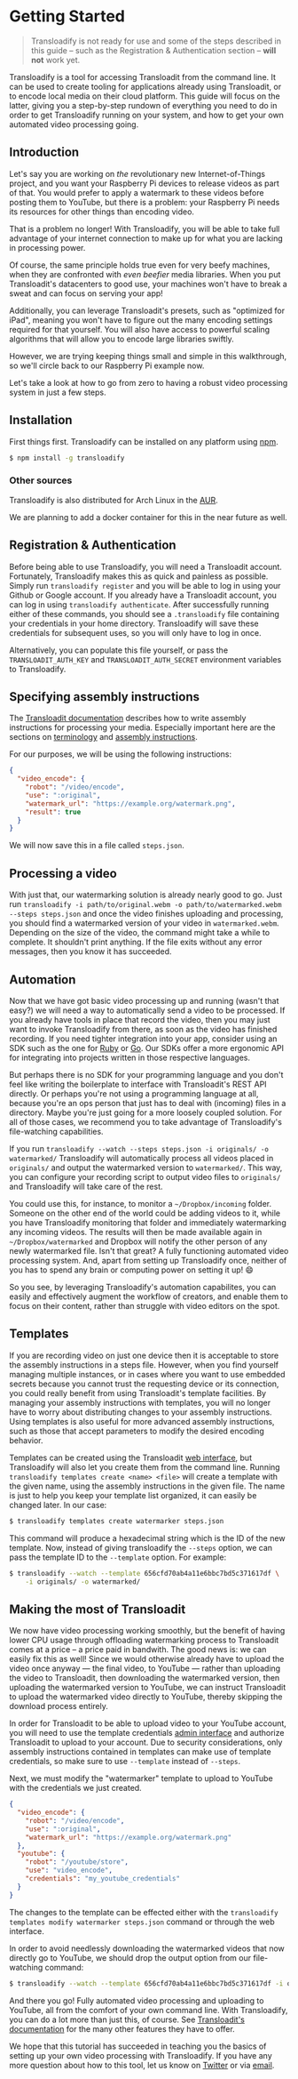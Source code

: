 # Getting Started

> Transloadify is not ready for use and some of the steps described in this guide
– such as the Registration & Authentication section – **will not** work yet.

Transloadify is a tool for accessing Transloadit from the command line. It can
be used to create tooling for applications already using Transloadit, or to 
encode local media on their cloud platform. This guide will focus on the latter, giving you
a step-by-step rundown of everything you need to do in order to get Transloadify running 
on your system, and how to get your own automated video processing going.

## Introduction 

Let's say you are working on *the* revolutionary new Internet-of-Things project, and you want
your Raspberry Pi devices to release videos as part of that. You would prefer to apply a 
watermark to these videos before posting them to YouTube, but there is a problem: 
your Raspberry Pi needs its resources for other things than encoding video. 

That is a problem no longer! With Transloadify, you will be able to take full advantage of your 
internet connection to make up for what you are lacking in processing power.

Of course, the same principle holds true even for very beefy machines, when they are
confronted with *even beefier* media libraries. When you put Transloadit's datacenters 
to good use, your machines won't have to break a sweat and can focus on serving your app!

Additionally, you can leverage Transloadit's presets, such as "optimized for iPad", meaning you
won't have to figure out the many encoding settings required for that yourself. You will also have access to
powerful scaling algorithms that will allow you to encode large libraries swiftly.

However, we are trying keeping things small and simple in this walkthrough, so we'll circle back to our
Raspberry Pi example now.

Let's take a look at how to go from zero to having a robust video processing system in just a 
few steps.

## Installation

First things first. Transloadify can be installed on any platform using 
[npm](https://npmjs.com).

```bash
$ npm install -g transloadify
```

### Other sources

Transloadify is also distributed for Arch Linux in the
[AUR](https://aur.archlinux.org/packages/transloadify).

We are planning to add a docker container for this in the near future as well.

## Registration & Authentication

Before being able to use Transloadify, you will need a Transloadit account.
Fortunately, Transloadify makes this as quick and painless as possible. Simply run `transloadify register`
and you will be able to log in using your Github or Google account. If you
already have a Transloadit account, you can log in using `transloadify
authenticate`. After successfully running either of these commands, you should
see a `.transloadify` file containing your credentials in your home directory.
Transloadify will save these credentials for subsequent uses, so you will only have to log in once.

Alternatively, you can populate this file yourself, or pass the `TRANSLOADIT_AUTH_KEY`
and `TRANSLOADIT_AUTH_SECRET` environment variables to Transloadify.

## Specifying assembly instructions

The [Transloadit documentation](https://transloadit.com/docs/) describes how to
write assembly instructions for processing your media. Especially important here are
the sections on [terminology](https://transloadit.com/docs/#terminology) and
[assembly instructions](https://transloadit.com/docs/#assembly-instructions).

For our purposes, we will be using the following instructions:

```json
{
  "video_encode": {
    "robot": "/video/encode",
    "use": ":original",
    "watermark_url": "https://example.org/watermark.png",
    "result": true
  }
}
```

We will now save this in a file called `steps.json`.

## Processing a video

With just that, our watermarking solution is already nearly good to go. Just run `transloadify -i
path/to/original.webm -o path/to/watermarked.webm --steps steps.json` and once
the video finishes uploading and processing, you should find a watermarked
version of your video in `watermarked.webm`. Depending on the size of the video,
the command might take a while to complete. It shouldn't print anything. If the file
exits without any error messages, then you know it has succeeded.

## Automation

Now that we have got basic video processing up and running (wasn't that easy?) we will
need a way to automatically send a video to be processed. If you already have tools in place
that record the video, then you may just want to invoke
Transloadify from there, as soon as the video has finished recording. If you need tighter
integration into your app, consider using an SDK such as the one for 
[Ruby](https://github.com/transloadit/ruby-sdk) or 
[Go](https://github.com/transloadit/go-sdk). Our SDKs offer a more ergonomic API
for integrating into projects written in those respective languages. 

But perhaps there is no SDK for your programming language and you don't feel like writing the boilerplate to 
interface with Transloadit's REST API directly. Or perhaps you're not using a
programming language at all, because you're an ops person that just has to deal
with (incoming) files in a directory. Maybe you're just going for a more loosely coupled solution.
For all of those cases, we recommend you to take advantage of Transloadify's file-watching capabilities.

If you run `transloadify --watch --steps steps.json -i originals/ -o
watermarked/` Transloadify will automatically process all videos placed in
`originals/` and output the watermarked version to `watermarked/`. This way, you
can configure your recording script to output video files to `originals/` and
Transloadify will take care of the rest.

You could use this, for instance, to monitor a `~/Dropbox/incoming` folder. Someone on the 
other end of the world could be adding videos to it, while you have
Transloadify monitoring that folder and immediately watermarking any incoming videos. The results 
will then be made available again in `~/Dropbox/watermarked` and Dropbox will notify the other person of any newly watermarked
file. Isn't that great? A fully functioning automated video processing system. And, apart from setting up Transloadify once, neither of you has to spend any brain or computing power on setting it up! :smile: 

So you see, by leveraging Transloadify's automation capabilites, you can easily and
effectively augment the workflow of creators, and enable them to focus on their content, rather than
struggle with video editors on the spot.

## Templates

If you are recording video on just one device then it is acceptable to store the assembly
instructions in a steps file. However, when you find yourself managing multiple
instances, or in cases where you want to use embedded secrets because you cannot trust the requesting device or its connection, 
you could really benefit from using Transloadit's template facilities. By
managing your assembly instructions with templates, you will no longer have to worry
about distributing changes to your assembly instructions. Using templates is
also useful for more advanced assembly instructions, such as those that accept
parameters to modify the desired encoding behavior.

Templates can be created using the Transloadit 
[web interface](https://transloadit.com/templates/new/), but Transloadify
will also let you create them from the command line. Running `transloadify templates
create <name> <file>` will create a template with the given name, using the
assembly instructions in the given file. The name is just to help you keep your
template list organized, it can easily be changed later. In our case:

```bash
$ transloadify templates create watermarker steps.json
```

This command will produce a hexadecimal string which is the ID of the new
template. Now, instead of giving transloadify the `--steps` option, we can pass
the template ID to the `--template` option. For example:

```bash
$ transloadify --watch --template 656cfd70ab4a11e6bbc7bd5c371617df \
    -i originals/ -o watermarked/
```

## Making the most of Transloadit

We now have video processing working smoothly, but the benefit of having lower 
CPU usage through offloading watermarking process to Transloadit comes at a price 
– a price paid in bandwith. The good news is: we can easily fix this as well! 
Since we would otherwise already have to upload the video once anyway — the final video, to YouTube — 
rather than uploading the video to Transloadit, then downloading the watermarked version, then uploading
the watermarked version to YouTube, we can instruct Transloadit to upload the
watermarked video directly to YouTube, thereby skipping the download process entirely.

In order for Transloadit to be able to upload video to your YouTube account, you
will need to use the template credentials 
[admin interface](https://transloadit.com/template_credentials/) and authorize
Transloadit to upload to your account. Due to security considerations, only
assembly instructions contained in templates can make use of template
credentials, so make sure to use `--template` instead of `--steps`.

Next, we must modify the "watermarker" template to upload to YouTube with the
credentials we just created.

```json
{
  "video_encode": {
    "robot": "/video/encode",
    "use": ":original",
    "watermark_url": "https://example.org/watermark.png"
  },
  "youtube": {
    "robot": "/youtube/store",
    "use": "video_encode",
    "credentials": "my_youtube_credentials"
  }
}
```

The changes to the template can be effected either with the `transloadify templates
modify watermarker steps.json` command or through the web interface. 

In order to avoid needlessly downloading the watermarked videos that now
directly go to YouTube, we should drop the output option from our file-watching command:

```bash
$ transloadify --watch --template 656cfd70ab4a11e6bbc7bd5c371617df -i originals/
```

And there you go! Fully automated video processing and uploading to YouTube, all from the comfort of your own command line. With Transloadify, you can do a lot more than just this, of course. See [Transloadit's documentation](https://transloadit.com/docs/) for the many other features they have to offer. 

We hope that this tutorial has succeeded in teaching you the basics of setting up your own video processing with Transloadify. If you have any more question about how to this tool, let us know on [Twitter](https://transloadit.com/twitter) or via [email](mailto:hello@transloadit.com).
